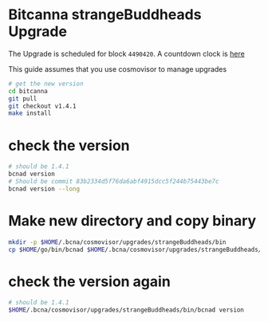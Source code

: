# Bitcanna strangeBuddheads Upgrade

The Upgrade is scheduled for block `4490420`. A countdown clock is [here](https://www.mintscan.io/bitcanna/blocks/4490420)

This guide assumes that you use cosmovisor to manage upgrades

```bash
# get the new version
cd bitcanna
git pull
git checkout v1.4.1
make install
```

# check the version

```bash
# should be 1.4.1
bcnad version
# Should be commit 83b2334d5f76da6abf4915dcc5f244b75443be7c
bcnad version --long
```

# Make new directory and copy binary

```bash
mkdir -p $HOME/.bcna/cosmovisor/upgrades/strangeBuddheads/bin
cp $HOME/go/bin/bcnad $HOME/.bcna/cosmovisor/upgrades/strangeBuddheads/bin
```

# check the version again

```bash
# should be 1.4.1
$HOME/.bcna/cosmovisor/upgrades/strangeBuddheads/bin/bcnad version
```
